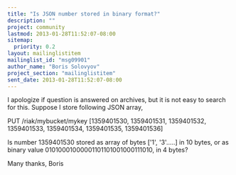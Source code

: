 ```yaml
---
title: "Is JSON number stored in binary format?"
description: ""
project: community
lastmod: 2013-01-28T11:52:07-08:00
sitemap:
  priority: 0.2
layout: mailinglistitem
mailinglist_id: "msg09901"
author_name: "Boris Solovyov"
project_section: "mailinglistitem"
sent_date: 2013-01-28T11:52:07-08:00
---
```



I apologize if question is answered on archives, but it is not easy to
search for this. Suppose I store following JSON array,

PUT /riak/mybucket/mykey
[1359401530, 1359401531, 1359401532, 1359401533, 1359401534,
1359401535, 1359401536]

Is number 1359401530 stored as array of bytes ['1', '3'.....] in 10 bytes,
or as binary value 01010001000001101101001000111010, in 4 bytes?

Many thanks,
Boris
